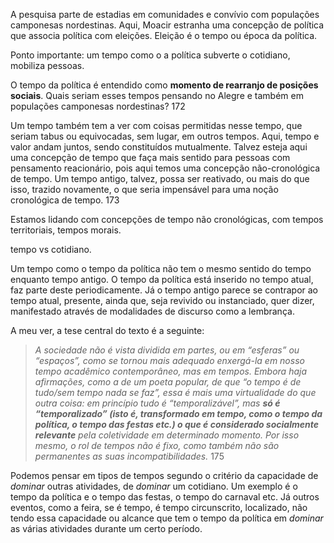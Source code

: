 A pesquisa parte de estadias em comunidades e convívio com populações camponesas nordestinas. Aqui, Moacir estranha uma concepção de política que associa política com eleições. Eleição é o tempo ou época da política.

Ponto importante: um tempo como o a política subverte o cotidiano, mobiliza pessoas. 

O tempo da política é entendido como **momento de rearranjo de posições sociais**. Quais seriam esses tempos pensando no Alegre e também em populações camponesas nordestinas? 172

Um tempo também tem a ver com coisas permitidas nesse tempo, que seriam tabus ou equivocadas, sem lugar, em outros tempos. Aqui, tempo e valor andam juntos, sendo constituídos mutualmente. Talvez esteja aqui uma concepção de tempo que faça mais sentido para pessoas com pensamento reacionário, pois aqui temos uma concepção não-cronológica de tempo. Um tempo antigo, talvez, possa ser reativado, ou mais do que isso, trazido novamente, o que seria impensável para uma noção cronológica de tempo. 173

Estamos lidando com concepções de tempo não cronológicas, com tempos territoriais, tempos morais. 

tempo vs cotidiano. 

Um tempo como o tempo da política não tem o mesmo sentido do tempo enquanto tempo antigo. O tempo da política está inserido no tempo atual, faz parte deste periodicamente. Já o tempo antigo parece se contrapor ao tempo atual, presente, ainda que, seja revivido ou instanciado, quer dizer, manifestado através de modalidades de discurso como a lembrança. 

A meu ver, a tese central do texto é a seguinte: 

>*A sociedade não é vista dividida em partes, ou em “esferas” ou “espaços”, como se tornou mais adequado enxergá-la em nosso tempo acadêmico  contemporâneo, mas em tempos. Embora haja afirmações, como a de um poeta popular, de que “o tempo é de tudo/sem tempo nada se faz”, essa é mais uma virtualidade do que outra coisa: em princípio tudo é “temporalizável”, mas **só é “temporalizado” (isto é, transformado em tempo, como o tempo da política, o tempo das festas etc.) o que é considerado socialmente relevante** pela coletividade em determinado momento. Por isso mesmo, o rol de tempos não é fixo, como também não são permanentes as suas incompatibilidades.* 175

Podemos pensar em tipos de tempos segundo o critério da capacidade de *dominar* outras atividades, de *dominar* um cotidiano. Um exemplo é o tempo da política e o tempo das festas, o tempo do carnaval etc. Já outros eventos, como a feira, se é tempo, é tempo circunscrito, localizado, não tendo essa capacidade ou alcance que tem o tempo da política em *dominar* as várias atividades durante um certo período. 



